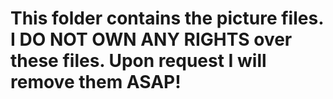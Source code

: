 # This folder contains the picture files. I DO NOT OWN ANY RIGHTS over these files. Upon request I will remove them ASAP!
